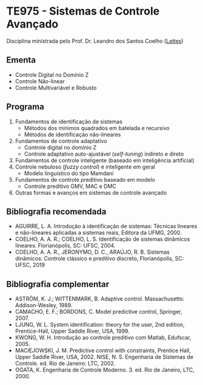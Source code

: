 # TE975 - Sistemas de Controle Avançado

Disciplina ministrada pelo Prof. Dr. Leandro dos Santos Coelho ([Lattes](http://lattes.cnpq.br/3483667901818921))

## Ementa

- Controle Digital no Domínio Z
- Controle Não-linear
- Controle Multivariável e Robusto

## Programa

1. Fundamentos de identificação de sistemas
    - Métodos dos mínimos quadrados em batelada e recursivo
    - Métodos de identificação não-lineares
2. Fundamentos de controle adaptativo
    - Controle digital no domínio Z
    - Controle adaptativo auto-ajustável (_self-tuning_) indireto e direto
3. Fundamentos de controle inteligente (baseado em inteligência artificial)
4. Controle nebuloso (_fuzzy control_) e inteligente em geral
    - Modelo linguístico do tipo Mamdani
5. Fundamentos de controle preditivo baseado em modelo
    - Controle preditivo GMV, MAC e DMC
6. Outras formas e avanços em sistemas de controle avançado

## Bibliografia recomendada

- AGUIRRE, L. A. Introdução à identificação de sistemas: Técnicas lineares e não-lineares aplicadas a sistemas reais, Editora da UFMG, 2000.
- COELHO, A. A. R.; COELHO, L. S. Identificação de sistemas dinâmicos lineares. Florianópolis, SC: UFSC, 2004.
- COELHO, A. A. R., JERONYMO, D. C., ARAÚJO, R. B. Sistemas dinâmicos: Controle clássico e preditivo discreto, Florianópolis, SC: UFSC, 2019

## Bibliografia complementar

- ASTRÖM, K. J.; WITTENMARK, B. Adaptive control. Massachusetts: Addison-Wesley, 1989.
- CAMACHO, E. F.; BORDONS, C. Model predictive control, Springer, 2007.
- LJUNG, W. L. System identification: theory for the user, 2nd edition, Prentice-Hall, Upper Saddle River, USA, 1999.
- KWONG, W. H. Introdução ao controle preditivo com Matlab, Edufscar, 2005.
- MACIEJOWSKI, J. M. Predictive control with constraints, Prentice Hall, Upper Saddle River, USA, 2002. NISE, N. S. Engenharia de Sistemas de Controle. ed. Rio de Janeiro: LTC, 2002.
- OGATA, K. Engenharia de Controle Moderno. 3. ed. Rio de Janeiro, LTC, 2000.
